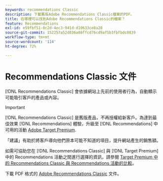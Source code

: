 ```yaml
---
keywords: recommendations Classic
description: 下載舊版Adobe Recommendations Classic檔案的PDF。
title: 在哪裡可以找到Adobe Recommendations Classic的檔案？
feature: Recommendations
exl-id: e59fbf51-0c2d-4ec3-941d-d10633ce8a28
source-git-commit: 152257a52d836a88ffcd76cd9af5b3fbfbdc0839
workflow-type: tm+mt
source-wordcount: '114'
ht-degree: 72%

---
```


# Recommendations Classic 文件

[!DNL Recommendations Classic] 會依據網站上先前的使用者行為，自動顯示可能吸引客戶的產品或內容。

>[!IMPORTANT]
>
>[!DNL Recommendations Classic] 是舊版產品，不再授權給新客戶。為達到最佳效果 [!DNL Recommendations] 體驗，升級至 [!DNL Recommendations] 中可用的活動 [Adobe Target Premium](/help/main/c-intro/intro.md).

「建議」有助於將客戶導向他們原本可能不知道的項目，提升網站產生的銷售額。

如需可協助您在 [!DNL Recommendations Classic] 與 [!DNL Target Premium] 中的 Recommendations 活動之間進行選擇的資訊，請參閱 [Target Premium 中的 Recommendations Classic 與 Recommendations 活動的比較](/help/main/c-recommendations/c-recommendations-faq/recommendations-classic-versus-recommendations-activities-target-premium.md)。

下載 PDF 格式的 [Adobe Recommendations Classic](/help/main/assets/adobe-recommendations-classic.pdf) 文件。
